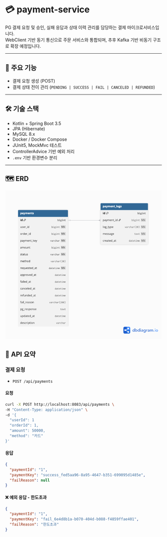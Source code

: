 # 💳 payment-service

PG 결제 요청 및 승인, 실패 응답과 상태 이력 관리를 담당하는 결제 마이크로서비스입니다.  
WebClient 기반 동기 통신으로 주문 서비스와 통합되며, 추후 Kafka 기반 비동기 구조로 확장 예정입니다.

---

## 📌 주요 기능

- 결제 요청 생성 (POST)
- 결제 상태 전이 관리 (`PENDING | SUCCESS | FAIL | CANCELED | REFUNDED`)

---

## 🛠 기술 스택

- Kotlin + Spring Boot 3.5
- JPA (Hibernate)
- MySQL 8.x
- Docker / Docker Compose
- JUnit5, MockMvc 테스트
- ControllerAdvice 기반 예외 처리
- `.env` 기반 환경변수 분리

---
## 🗺 ERD

![payment_service_erd](document/payment_service_erd.png)


## 📂 API 요약

### 결제 요청
- `POST /api/payments`
#### 요청
```bash
curl -X POST http://localhost:8083/api/payments \
-H "Content-Type: application/json" \
-d '{
  "userId": 1
  "orderId": 1,
  "amount": 50000,
  "method": "카드"
}'
```

#### 응답
```json
{
  "paymentId": "1",
  "paymentKey": "success_fed5aa96-8a95-4647-b351-699095d1485e",
  "failReason": null
}
```

#### ❌ 예외 응답 - 한도초과
```json
{
  "paymentId": "1",
  "paymentKey": "fail_6e4d8b1a-b070-404d-b088-f4859ffae401",
  "failReason": "한도초과"
}
```
